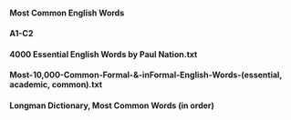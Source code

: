 #### Most Common English Words
#### A1-C2
#### 4000 Essential English Words by Paul Nation.txt
#### Most-10,000-Common-Formal-&-inFormal-English-Words-(essential, academic, common).txt
#### Longman Dictionary, Most Common Words (in order)

